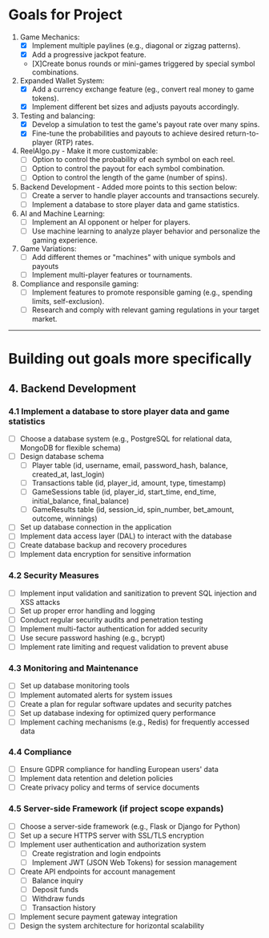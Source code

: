# Goals for Project
1. Game Mechanics:
    - [X] Implement multiple paylines (e.g., diagonal or zigzag patterns).
    - [X] Add a progressive jackpot feature.
    - [X]Create bonus rounds or mini-games triggered by special symbol combinations.
2. Expanded Wallet System:
    - [X] Add a currency exchange feature (eg., convert real money to game tokens).
    - [X] Implement different bet sizes and adjusts payouts accordingly.
3. Testing and balancing:
    - [X] Develop a simulation to test the game's payout rate over many spins.
    - [X] Fine-tune the probabilities and payouts to achieve desired return-to-player (RTP) rates.
4. ReelAlgo.py - Make it more customizable:
    - [ ] Option to control the probability of each symbol on each reel.
    - [ ] Option to control the payout for each symbol combination.
    - [ ] Option to control the length of the game (number of spins).
4. Backend Development - Added more points to this section below:
    - [ ] Create a server to handle player accounts and transactions securely.
    - [ ] Implement a database to store player data and game statistics.
5. AI and Machine Learning:
    - [ ] Implement an AI opponent or helper for players.
    - [ ] Use machine learning to analyze player behavior and personalize the gaming experience.
6. Game Variations:
    - [ ] Add different themes or "machines" with unique symbols and payouts
    - [ ] Implement multi-player features or tournaments.
7. Compliance and responsile gaming:
    - [ ] Implement features to promote responsible gaming (e.g., spending limits, self-exclusion).
    - [ ] Research and comply with relevant gaming regulations in your target market.
***
# Building out goals more specifically
## 4. Backend Development
### 4.1 Implement a database to store player data and game statistics
- [ ] Choose a database system (e.g., PostgreSQL for relational data, MongoDB for flexible schema)
- [ ] Design database schema
  - [ ] Player table (id, username, email, password_hash, balance, created_at, last_login)
  - [ ] Transactions table (id, player_id, amount, type, timestamp)
  - [ ] GameSessions table (id, player_id, start_time, end_time, initial_balance, final_balance)
  - [ ] GameResults table (id, session_id, spin_number, bet_amount, outcome, winnings)
- [ ] Set up database connection in the application
- [ ] Implement data access layer (DAL) to interact with the database
- [ ] Create database backup and recovery procedures
- [ ] Implement data encryption for sensitive information

### 4.2 Security Measures
- [ ] Implement input validation and sanitization to prevent SQL injection and XSS attacks
- [ ] Set up proper error handling and logging
- [ ] Conduct regular security audits and penetration testing
- [ ] Implement multi-factor authentication for added security
- [ ] Use secure password hashing (e.g., bcrypt)
- [ ] Implement rate limiting and request validation to prevent abuse

### 4.3 Monitoring and Maintenance
- [ ] Set up database monitoring tools
- [ ] Implement automated alerts for system issues
- [ ] Create a plan for regular software updates and security patches
- [ ] Set up database indexing for optimized query performance
- [ ] Implement caching mechanisms (e.g., Redis) for frequently accessed data

### 4.4 Compliance
- [ ] Ensure GDPR compliance for handling European users' data
- [ ] Implement data retention and deletion policies
- [ ] Create privacy policy and terms of service documents

### 4.5 Server-side Framework (if project scope expands)
- [ ] Choose a server-side framework (e.g., Flask or Django for Python)
- [ ] Set up a secure HTTPS server with SSL/TLS encryption
- [ ] Implement user authentication and authorization system
  - [ ] Create registration and login endpoints
  - [ ] Implement JWT (JSON Web Tokens) for session management
- [ ] Create API endpoints for account management
  - [ ] Balance inquiry
  - [ ] Deposit funds
  - [ ] Withdraw funds
  - [ ] Transaction history
- [ ] Implement secure payment gateway integration
- [ ] Design the system architecture for horizontal scalability
